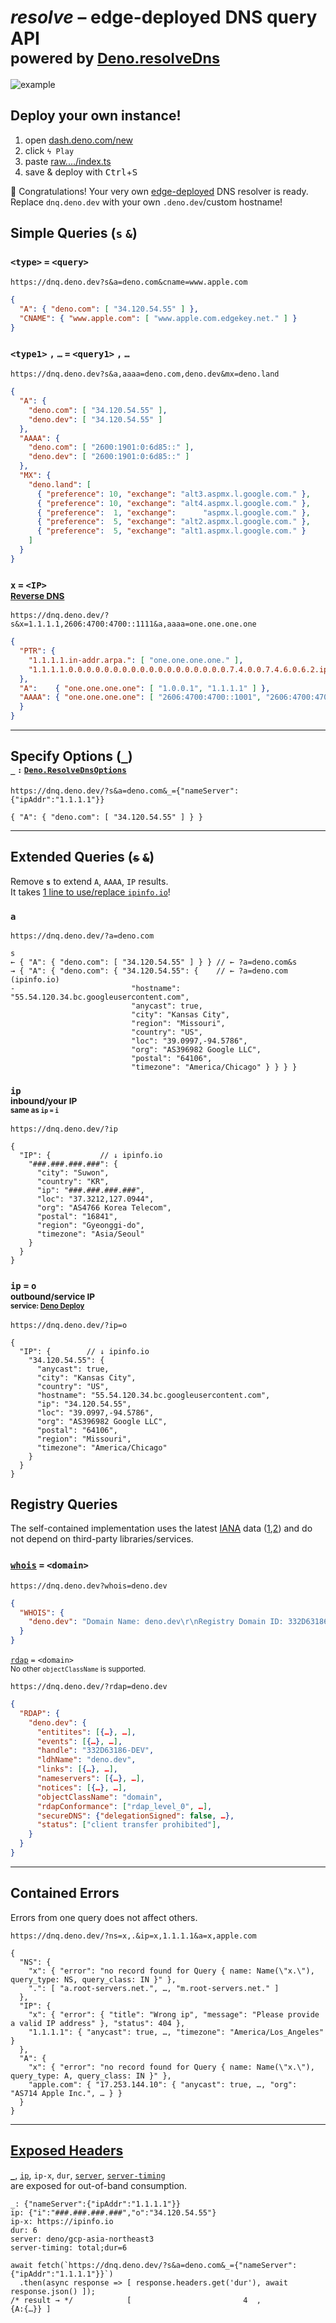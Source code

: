 # *resolve* – edge-deployed DNS query API<br><sup>powered by [Deno.resolveDns](https://deno.land/api?s=Deno.resolveDns)

![example](https://user-images.githubusercontent.com/27027/216583809-65ce615c-1a9a-4d75-9e31-51bd91b05d32.png)

## Deploy your own instance!

1. open [dash.deno.com/new](https://dash.deno.com/new)
2. click `ϟ Play`
3. paste [raw.…/index.ts](https://raw.githubusercontent.com/rtedge-net/resolve/main/index.ts)
4. save &amp; deploy with <kbd>Ctrl</kbd>+<kbd>S</kbd>

🥳 Congratulations! Your very own [edge-deployed](https://deno.com/deploy/docs/regions) DNS resolver is ready.<br>
Replace `dnq.deno.dev` with your own `.deno.dev`/custom hostname!

## Simple Queries (`s` `&`)

### `<type>` `=` `<query>`
```URL
https://dnq.deno.dev?s&a=deno.com&cname=www.apple.com
```
```json
{
  "A": { "deno.com": [ "34.120.54.55" ] },
  "CNAME": { "www.apple.com": [ "www.apple.com.edgekey.net." ] }
}
```

### `<type1>` `,` `…` `=` `<query1>` `,` `…`

```URL
https://dnq.deno.dev?s&a,aaaa=deno.com,deno.dev&mx=deno.land
```
```json
{
  "A": {
    "deno.com": [ "34.120.54.55" ],
    "deno.dev": [ "34.120.54.55" ]
  },
  "AAAA": {
    "deno.com": [ "2600:1901:0:6d85::" ],
    "deno.dev": [ "2600:1901:0:6d85::" ]
  },
  "MX": {
    "deno.land": [
      { "preference": 10, "exchange": "alt3.aspmx.l.google.com." },
      { "preference": 10, "exchange": "alt4.aspmx.l.google.com." },
      { "preference":  1, "exchange":      "aspmx.l.google.com." },
      { "preference":  5, "exchange": "alt2.aspmx.l.google.com." },
      { "preference":  5, "exchange": "alt1.aspmx.l.google.com." }
    ]
  }
}
```

### `x` `=` `<IP>`<br><sup>[Reverse DNS](https://en.wikipedia.org/wiki/Reverse_DNS_lookup)

```URL
https://dnq.deno.dev/?s&x=1.1.1.1,2606:4700:4700::1111&a,aaaa=one.one.one.one
```
```json
{
  "PTR": {
    "1.1.1.1.in-addr.arpa.": [ "one.one.one.one." ],
    "1.1.1.1.0.0.0.0.0.0.0.0.0.0.0.0.0.0.0.0.0.0.7.4.0.0.7.4.6.0.6.2.ip6.arpa.": [ "one.one.one.one." ]
  },
  "A":    { "one.one.one.one": [ "1.0.0.1", "1.1.1.1" ] },
  "AAAA": { "one.one.one.one": [ "2606:4700:4700::1001", "2606:4700:4700::1111" ]
  }
}
```



---

## Specify Options ([`_`](https://deno.land/api?s=Deno.ResolveDnsOptions))<br><sup><sup>`_` `:` [`Deno.ResolveDnsOptions`](https://deno.land/api?s=Deno.ResolveDnsOptions)

```URL
https://dnq.deno.dev/?s&a=deno.com&_={"nameServer":{"ipAddr":"1.1.1.1"}}
```
```
{ "A": { "deno.com": [ "34.120.54.55" ] } }
```



---

## Extended Queries (<s>`s`</s> <s>`&`</s>)

Remove **`s`** to extend `A`, `AAAA`, `IP` results.<br>
It takes [1 line to use/replace `ipinfo.io`](https://github.com/rtedge-net/resolve/blob/b9a8f1b0f761b1fffb3df12fdbf0808303f92d19/index.ts#L39)!

### `a`

```URL
https://dnq.deno.dev/?a=deno.com
```
```JS
s
← { "A": { "deno.com": [ "34.120.54.55" ] } } // ← ?a=deno.com&s
→ { "A": { "deno.com": { "34.120.54.55": {    // ← ?a=deno.com    (ipinfo.io) 
-                          "hostname": "55.54.120.34.bc.googleusercontent.com",
                           "anycast": true,
                           "city": "Kansas City",
                           "region": "Missouri",
                           "country": "US",
                           "loc": "39.0997,-94.5786",
                           "org": "AS396982 Google LLC",
                           "postal": "64106",
                           "timezone": "America/Chicago" } } } }
```

### `ip`<br><sup>inbound/your IP<br><sup>same as `ip` `=` `i`

```URL
https://dnq.deno.dev/?ip
```
```JS
{
  "IP": {           // ↓ ipinfo.io
    "###.###.###.###": {
      "city": "Suwon",
      "country": "KR",
      "ip": "###.###.###.###",
      "loc": "37.3212,127.0944",
      "org": "AS4766 Korea Telecom",
      "postal": "16841",
      "region": "Gyeonggi-do",
      "timezone": "Asia/Seoul"
    }
  }
}
```

### `ip` `=` `o`<br><sup>outbound/service IP<br><sup>service: [Deno Deploy](https://deno.com/deploy)

```URL
https://dnq.deno.dev/?ip=o
```
```JS
{
  "IP": {        // ↓ ipinfo.io
    "34.120.54.55": {
      "anycast": true,
      "city": "Kansas City",
      "country": "US",
      "hostname": "55.54.120.34.bc.googleusercontent.com",
      "ip": "34.120.54.55",
      "loc": "39.0997,-94.5786",
      "org": "AS396982 Google LLC",
      "postal": "64106",
      "region": "Missouri",
      "timezone": "America/Chicago"
    }
  }
}
```

## Registry Queries

The self-contained implementation uses the latest [IANA](https://www.iana.org/) data ([1],[2]) and do not depend on third-party libraries/services.

[1]: https://whois.iana.org
[2]: https://data.iana.org/rdap/dns.json

### [`whois`](https://datatracker.ietf.org/doc/html/rfc3912) `=` `<domain>`

```URL
https://dnq.deno.dev?whois=deno.dev
```

```json
{
  "WHOIS": {
    "deno.dev": "Domain Name: deno.dev\r\nRegistry Domain ID: 332D63186-DEV\r\nRegistrar WHOIS Server: whois.namecheap.com\r\nRegistrar URL: https://www.namecheap.com/\r\nUpdated Date: 2020-12-19T14:25:36Z\r\nCreation Date: 2019-02-28T16:00:05Z\r\nRegistry Expiry Date: 2024-02-28T16:00:05Z\r\nRegistrar: Namecheap Inc.\r\nRegistrar IANA ID: 1068\r\nRegistrar Abuse Contact Email: abuse@namecheap.com\r\nRegistrar Abuse Contact Phone: +1.6613102107\r\nDomain Status: clientTransferProhibited https://icann.org/epp#clientTransferProhibited\r\nRegistry Registrant ID: REDACTED FOR PRIVACY\r\nRegistrant Name: REDACTED FOR PRIVACY\r\nRegistrant Organization: Privacy service provided by Withheld for Privacy ehf\r\nRegistrant Street: REDACTED FOR PRIVACY\r\nRegistrant Street:\r\nRegistrant City: REDACTED FOR PRIVACY\r\nRegistrant State/Province: Capital Region\r\nRegistrant Postal Code: REDACTED FOR PRIVACY\r\nRegistrant Country: IS\r\nRegistrant Phone: REDACTED FOR PRIVACY\r\nRegistrant Email: Please query the WHOIS server of the owning registrar identified in this output for information on how to contact the Registrant, Admin, or Tech contact of the queried domain name. \r\nRegistry Admin ID: REDACTED FOR PRIVACY\r\nAdmin Name: REDACTED FOR PRIVACY\r\nAdmin Organization: REDACTED FOR PRIVACY\r\nAdmin Street: REDACTED FOR PRIVACY\r\nAdmin Street:\r\nAdmin City: REDACTED FOR PRIVACY\r\nAdmin State/Province: REDACTED FOR PRIVACY\r\nAdmin Postal Code: REDACTED FOR PRIVACY\r\nAdmin Country: REDACTED FOR PRIVACY\r\nAdmin Phone: REDACTED FOR PRIVACY\r\nAdmin Email: Please query the WHOIS server of the owning registrar identified in this output for information on how to contact the Registrant, Admin, or Tech contact of the queried domain name. \r\nRegistry Tech ID: REDACTED FOR PRIVACY\r\nTech Name: REDACTED FOR PRIVACY\r\nTech Organization: REDACTED FOR PRIVACY\r\nTech Street: REDACTED FOR PRIVACY\r\nTech Street:\r\nTech City: REDACTED FOR PRIVACY\r\nTech State/Province: REDACTED FOR PRIVACY\r\nTech Postal Code: REDACTED FOR PRIVACY\r\nTech Country: REDACTED FOR PRIVACY\r\nTech Phone: REDACTED FOR PRIVACY\r\nTech Email: Please query the WHOIS server of the owning registrar identified in this output for information on how to contact the Registrant, Admin, or Tech contact of the queried domain name. \r\nRegistry Billing ID: REDACTED FOR PRIVACY\r\nBilling Name: REDACTED FOR PRIVACY\r\nBilling Organization: REDACTED FOR PRIVACY\r\nBilling Street: REDACTED FOR PRIVACY\r\nBilling Street:\r\nBilling City: REDACTED FOR PRIVACY\r\nBilling State/Province: REDACTED FOR PRIVACY\r\nBilling Postal Code: REDACTED FOR PRIVACY\r\nBilling Country: REDACTED FOR PRIVACY\r\nBilling Phone: REDACTED FOR PRIVACY\r\nBilling Email: Please query the WHOIS server of the owning registrar identified in this output for information on how to contact the Registrant, Admin, or Tech contact of the queried domain name. \r\nName Server: ns-cloud-c1.googledomains.com\r\nName Server: ns-cloud-c2.googledomains.com\r\nName Server: ns-cloud-c3.googledomains.com\r\nName Server: ns-cloud-c4.googledomains.com\r\nDNSSEC: unsigned\r\nURL of the ICANN Whois Inaccuracy Complaint Form: https://www.icann.org/wicf/\r\n>>> Last update of WHOIS database: 2023-06-16T21:11:56Z <<<\r\n\r\nFor more information on Whois status codes, please visit https://icann.org/epp\r\n\r\nPlease query the WHOIS server of the owning registrar identified in this\r\noutput for information on how to contact the Registrant, Admin, or Tech\r\ncontact of the queried domain name.\r\n\r\nWHOIS information is provided by Charleston Road Registry Inc. (CRR) solely\r\nfor query-based, informational purposes. By querying our WHOIS database, you\r\nare agreeing to comply with these terms\r\n(https://www.registry.google/about/whois-disclaimer.html) and acknowledge\r\nthat your information will be used in accordance with CRR's Privacy Policy\r\n(https://www.registry.google/about/privacy.html), so please read those\r\ndocuments carefully.  Any information provided is \"as is\" without any\r\nguarantee of accuracy. You may not use such information to (a) allow,\r\nenable, or otherwise support the transmission of mass unsolicited,\r\ncommercial advertising or solicitations; (b) enable high volume, automated,\r\nelectronic processes that access the systems of CRR or any ICANN-Accredited\r\nRegistrar, except as reasonably necessary to register domain names or modify\r\nexisting registrations; or (c) engage in or support unlawful behavior. CRR\r\nreserves the right to restrict or deny your access to the Whois database,\r\nand may modify these terms at any time.\r\n"
  }
}
```

[`rdap`](https://www.icann.org/rdap) `=` `<domain>`<br><sup>No other `objectClassName` is supported.</sup>

```URL
https://dnq.deno.dev/?rdap=deno.dev
```

```json
{
  "RDAP": {
    "deno.dev": {
      "entitites": [{…}, …],
      "events": [{…}, …],
      "handle": "332D63186-DEV",
      "ldhName": "deno.dev",
      "links": [{…}, …],
      "nameservers": [{…}, …],
      "notices": [{…}, …],
      "objectClassName": "domain",
      "rdapConformance": ["rdap_level_0", …],
      "secureDNS": {"delegationSigned": false, …},
      "status": ["client transfer prohibited"],
    }
  }
}
```

---

## Contained Errors

Errors from one query does not affect others.

```URL
https://dnq.deno.dev/?ns=x,.&ip=x,1.1.1.1&a=x,apple.com
```
```JS
{
  "NS": {
    "x": { "error": "no record found for Query { name: Name(\"x.\"), query_type: NS, query_class: IN }" },
    ".": [ "a.root-servers.net.", …, "m.root-servers.net." ]
  },
  "IP": {
    "x": { "error": { "title": "Wrong ip", "message": "Please provide a valid IP address" }, "status": 404 },
    "1.1.1.1": { "anycast": true, …, "timezone": "America/Los_Angeles" }
  },
  "A": {
    "x": { "error": "no record found for Query { name: Name(\"x.\"), query_type: A, query_class: IN }" },
    "apple.com": { "17.253.144.10": { "anycast": true, …, "org": "AS714 Apple Inc.", … } }
  }
}
```



---

## [Exposed Headers](https://developer.mozilla.org/en-US/docs/Web/HTTP/Headers/Access-Control-Expose-Headers)

[`_`](#specify-options-__--denoresolvednsoptions), [`ip`](#ipinboundyour-ipsame-as-ip--i), `ip-x`, `dur`, [`server`](https://deno.com/deploy/docs/regions), [`server-timing`](https://developer.mozilla.org/en-US/docs/Web/HTTP/Headers/Server-Timing)<br>
are exposed for out-of-band consumption.

```HTTP
_: {"nameServer":{"ipAddr":"1.1.1.1"}}
ip: {"i":"###.###.###.###","o":"34.120.54.55"}
ip-x: https://ipinfo.io
dur: 6
server: deno/gcp-asia-northeast3
server-timing: total;dur=6
```

```JS
await fetch(`https://dnq.deno.dev/?s&a=deno.com&_={"nameServer":{"ipAddr":"1.1.1.1"}}`)
  .then(async response => [ response.headers.get('dur'), await response.json() ]);
/* result → */            [                         4  ,               {A:{…}} ]
```
